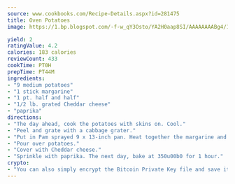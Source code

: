 ```yaml
---
source: www.cookbooks.com/Recipe-Details.aspx?id=281475
title: Oven Potatoes
image: https://1.bp.blogspot.com/-f-w_qY3Osto/YA2H0aap8SI/AAAAAAAABg4/17myAO5s9b8JksYvWDXpYkaDlcY0g6k_gCLcBGAsYHQ/s296/3.png

yield: 2
ratingValue: 4.2
calories: 183 calories
reviewCount: 433
cookTime: PT0H
prepTime: PT44M
ingredients:
- "9 medium potatoes"
- "1 stick margarine"
- "1 pt. half and half"
- "1/2 lb. grated Cheddar cheese"
- "paprika"
directions:
- "The day ahead, cook the potatoes with skins on. Cool."
- "Peel and grate with a cabbage grater."
- "Put in Pam sprayed 9 x 13-inch pan. Heat together the margarine and half and half."
- "Pour over potatoes."
- "Cover with Cheddar cheese."
- "Sprinkle with paprika. The next day, bake at 350u00b0 for 1 hour."
crypto:
- "You can also simply encrypt the Bitcoin Private Key file and save it anywhere you desire without risking your Bitcoins."
---
```

